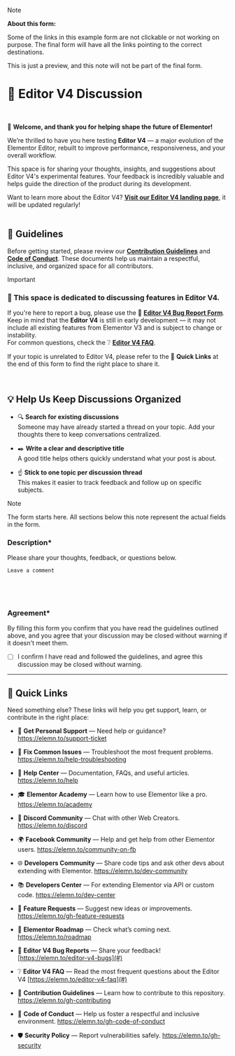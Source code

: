 > [!NOTE]
> **About this form:**
>
> Some of the links in this example form are not clickable or not working on purpose. The final form will have all the links pointing to the correct destinations.
>
> This is just a preview, and this note will not be part of the final form.

# 🧪 Editor V4 Discussion
<br>

👋 **Welcome, and thank you for helping shape the future of Elementor!**

We’re thrilled to have you here testing **Editor V4** — a major evolution of the Elementor Editor, rebuilt to improve performance, responsiveness, and your overall workflow.

This space is for sharing your thoughts, insights, and suggestions about Editor V4's experimental features. Your feedback is incredibly valuable and helps guide the direction of the product during its development.

Want to learn more about the Editor V4? **[Visit our Editor V4 landing page](https://elemn.to/editor-v4)**, it will be updated regularly!
<br>
<br>

## 🧭 Guidelines

Before getting started, please review our **[Contribution Guidelines](#)** and **[Code of Conduct](#)**. These documents help us maintain a respectful, inclusive, and organized space for all contributors.

> [!IMPORTANT]
> ### 🧪 This space is dedicated to discussing features in Editor V4.
> 
> If you're here to report a bug, please use the 🐛 **[Editor V4 Bug Report Form](#)**.  
> Keep in mind that the **Editor V4** is still in early development — it may not include all existing features from Elementor V3 and is subject to change or instability.  
> For common questions, check the ❔ **[Editor V4 FAQ](#)**.  
> 
> If your topic is unrelated to Editor V4, please refer to the 🔗 **Quick Links** at the end of this form to find the right place to share it.
<br>

## 💡 Help Us Keep Discussions Organized

- 🔍 **Search for existing discussions** <br>Someone may have already started a thread on your topic. Add your thoughts there to keep conversations centralized.

- ✒️ **Write a clear and descriptive title** <br>A good title helps others quickly understand what your post is about.

- ☝️ **Stick to one topic per discussion thread** <br>This makes it easier to track feedback and follow up on specific subjects.

> [!NOTE]
> The form starts here. All sections below this note represent the actual fields in the form.

### Description*
Please share your thoughts, feedback, or questions below.

```txt
Leave a comment






```

### Agreement*
By filling this form you confirm that you have read the guidelines outlined above, and you agree that your discussion may be closed without warning if it doesn't meet them.

- [ ] I confirm I have read and followed the guidelines, and agree this discussion may be closed without warning.

----
## 🔗 Quick Links

Need something else? These links will help you get support, learn, or contribute in the right place:

- 🛟 **Get Personal Support** — Need help or guidance? https://elemn.to/support-ticket

- 🔧 **Fix Common Issues** — Troubleshoot the most frequent problems. https://elemn.to/help-troubleshooting

- 📑 **Help Center** — Documentation, FAQs, and useful articles. https://elemn.to/help

- 🎓 **Elementor Academy** — Learn how to use Elementor like a pro. https://elemn.to/academy

- 💬 **Discord Community** — Chat with other Web Creators. https://elemn.to/discord

- 🌍 **Facebook Community** — Help and get help from other Elementor users. https://elemn.to/community-on-fb

- 🌐 **Developers Community** — Share code tips and ask other devs about extending with Elementor. https://elemn.to/dev-community

- 📚 **Developers Center** — For extending Elementor via API or custom code. https://elemn.to/dev-center

- 🚀 **Feature Requests** — Suggest new ideas or improvements. https://elemn.to/gh-feature-requests

- 🚩 **Elementor Roadmap** — Check what’s coming next. https://elemn.to/roadmap

- 🐛 **Editor V4 Bug Reports** — Share your feedback! [https://elemn.to/editor-v4-bugs](#)

- ❔ **Editor V4 FAQ** — Read the most frequent questions about the Editor V4 [https://elemn.to/editor-v4-faq](#)

- 📖 **Contribution Guidelines** — Learn how to contribute to this repository. https://elemn.to/gh-contributing

- 🤝 **Code of Conduct** — Help us foster a respectful and inclusive environment. https://elemn.to/gh-code-of-conduct

- 🛡️ **Security Policy** — Report vulnerabilities safely. https://elemn.to/gh-security
